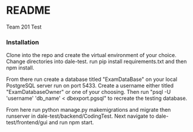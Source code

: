 # README #

Team 201 Test

### Installation ###

Clone into the repo and create the virtual environment of your choice. Change directories into dale-test. run pip install requirements.txt and then npm install.

From there run create a database titled "ExamDataBase" on your local PostgreSQL server run on port 5433. Create a username either titled "ExamDatabaseOwner" or one of your choosing. Then run "psql -U 'username' 'db_name' < dbexport.pgsql" to recreate the testing database.

From here run python manage.py makemigrations and migrate then runserver in dale-test/backend/CodingTest. Next navigate to dale-test/frontend/gui and run npm start. 


